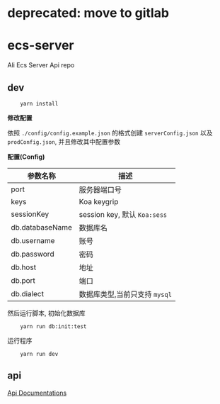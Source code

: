 # deprecated: move to gitlab #

ecs-server 
=============

Ali Ecs Server Api repo

## dev ##

```
    yarn install 
```

**修改配置**

依照 `./config/config.example.json` 的格式创建 `serverConfig.json` 以及 `prodConfig.json`, 并且修改其中配置参数

**配置(Config)**

|参数名称                        |描述
|-------------------------------|----------------------------------------------------------
|port                           | 服务器端口号
|keys                           | Koa keygrip
|sessionKey                     | session key, 默认  `Koa:sess`
|db.databaseName                | 数据库名
|db.username                    | 账号
|db.password                    | 密码
|db.host                        | 地址
|db.port                        | 端口
|db.dialect                     | 数据库类型,当前只支持 `mysql`

然后运行脚本, 初始化数据库
```
    yarn run db:init:test
```

运行程序
```
    yarn run dev
```


## api

 [Api Documentations](https://documenter.getpostman.com/collection/view/131861-5c93d47f-265c-b4b7-e3dc-7e3627032f29?_ga=2.66080809.667647118.1519614116-1468126025.1511865075)
